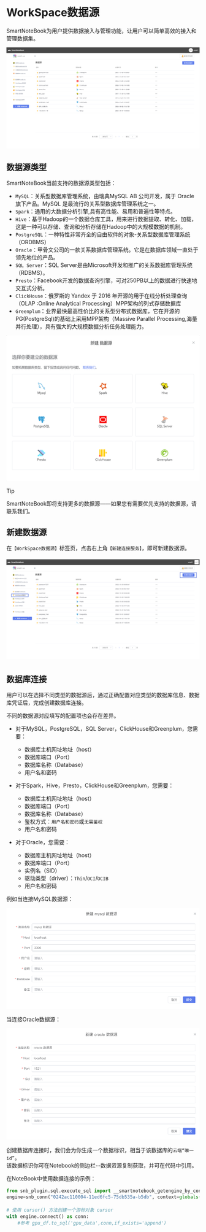 # WorkSpace数据源

SmartNoteBook为用户提供数据接入与管理功能，让用户可以简单高效的接入和管理数据集。

![](/assets/datax.png)

## 数据源类型

SmartNoteBook当前支持的数据源类型包括：

* `MySQL`：关系型数据库管理系统，由瑞典MySQL AB 公司开发，属于 Oracle 旗下产品。MySQL 是最流行的关系型数据库管理系统之一。
* `Spark`：通用的大数据分析引擎,具有高性能、易用和普遍性等特点。
* `Hive`：基于Hadoop的一个数据仓库工具，用来进行数据提取、转化、加载，这是一种可以存储、查询和分析存储在Hadoop中的大规模数据的机制。
* `PostgreSQL`：一种特性非常齐全的自由软件的对象-关系型数据库管理系统（ORDBMS）
* `Oracle`：甲骨文公司的一款关系数据库管理系统。它是在数据库领域一直处于领先地位的产品。
* `SQL Server`：SQL Server是由Microsoft开发和推广的关系数据库管理系统（RDBMS）。
* `Presto`：Facebook开发的数据查询引擎，可对250PB以上的数据进行快速地交互式分析。
* `ClickHouse`：俄罗斯的 Yandex 于 2016 年开源的用于在线分析处理查询（OLAP :Online Analytical Processing）MPP架构的列式存储数据库
* `Greenplum`：业界最快最高性价比的关系型分布式数据库，它在开源的PG(PostgreSql)的基础上采用MPP架构（Massive Parallel Processing,海量并行处理），具有强大的大规模数据分析任务处理能力。

![支持的数据源类型 style="width: 70%;height: 70%;"](../images/bb3eb3d7c2ec5061e6dbe0e2b84452ad596ae3257a2a5ef9452e898186401af9.png "数据源类型")

> [!Tip]
> SmartNoteBook即将支持更多的数据源——如果您有需要优先支持的数据源，请联系我们。

## 新建数据源

在`【WorkSpace数据源】`标签页，点击右上角`【新建连接服务】`，即可新建数据源。

###### ![](/assets/xhsht.png)



## 数据库连接

用户可以在选择不同类型的数据源后，通过正确配置对应类型的数据库信息、数据库凭证后，完成创建数据库连接。

不同的数据源对应填写的配置项也会存在差异。

- 对于MySQL，PostgreSQL，SQL Server，ClickHouse和Greenplum，您需要：

  - 数据库主机网址地址（host）
  - 数据库端口（Port）
  - 数据库名称（Database）
  - 用户名和密码

- 对于Spark，Hive，Presto，ClickHouse和Greenplum，您需要：

  - 数据库主机网址地址（host）
  - 数据库端口（Port）
  - 数据库名称（Database）
  - 鉴权方式：`用户名和密码`或`无需鉴权`
  - 用户名和密码

- 对于Oracle，您需要：

  - 数据库主机网址地址（host）
  - 数据库端口（Port）
  - 实例名（SID）
  - 驱动类型（driver）：`Thin`/`OCI`/`OCIB`
  - 用户名和密码

例如当连接MySQL数据源：

![](/assets/myss.png)

当连接Oracle数据源：

![](/assets/ljeoral.png)

创建数据库连接时，我们会为你生成一个数据标识，相当于该数据库的`云端“唯一id”`。  
该数据标识你可在Notebook的侧边栏--数据资源复制获取，并可在代码中引用。

在NoteBook中使用数据连接的示例：



```py
from snb_plugin.sql.execute_sql import __smartnotebook_getengine_by_conn_id as snb_conn  
engine=snb_conn("0242ac110004-11ed6fc5-75db535a-b5db", context=globals())

# 使用 cursor() 方法创建一个游标对象 cursor
with engine.connect() as conn:
    #参考 gpu_df.to_sql('gpu_data',conn,if_exists='append')
```





